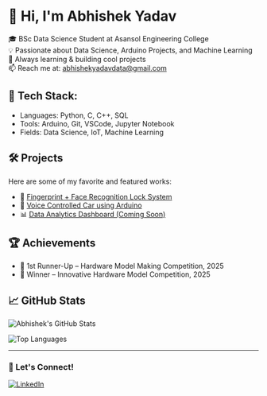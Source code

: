 # 👋 Hi, I'm Abhishek Yadav

🎓 BSc Data Science Student at Asansol Engineering College  
💡 Passionate about Data Science, Arduino Projects, and Machine Learning  
🚀 Always learning & building cool projects  
📫 Reach me at: abhishekyadavdata@gmail.com

## 🔧 Tech Stack:
- Languages: Python, C, C++, SQL  
- Tools: Arduino, Git, VSCode, Jupyter Notebook  
- Fields: Data Science, IoT, Machine Learning  

## 🛠️ Projects
Here are some of my favorite and featured works:
- 🔐 [Fingerprint + Face Recognition Lock System](https://github.com/your-repo)  
- 🚗 [Voice Controlled Car using Arduino](https://github.com/your-repo)  
- 📊 [Data Analytics Dashboard (Coming Soon)]()

## 🏆 Achievements
- 🥇 1st Runner-Up – Hardware Model Making Competition, 2025  
- 🏅 Winner – Innovative Hardware Model Competition, 2025

## 📈 GitHub Stats
![Abhishek's GitHub Stats](https://github-readme-stats.vercel.app/api?username=your-username&show_icons=true&theme=radical)

![Top Languages](https://github-readme-stats.vercel.app/api/top-langs/?username=your-username&layout=compact&theme=radical)

---

### 🚀 Let's Connect!
[![LinkedIn](https://img.shields.io/badge/LinkedIn-blue?logo=linkedin&logoColor=white)](https://linkedin.com/in/your-profile)  
